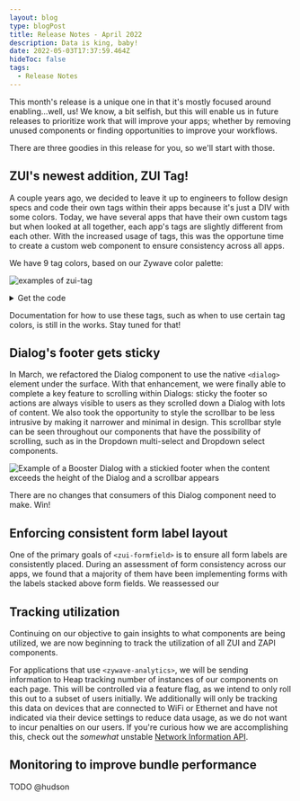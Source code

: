 ```yaml
---
layout: blog
type: blogPost
title: Release Notes - April 2022
description: Data is king, baby!
date: 2022-05-03T17:37:59.464Z
hideToc: false
tags:
  - Release Notes
---
```

This month's release is a unique one in that it's mostly focused around enabling...well, us! We know, a bit selfish, but this will enable us in future releases to prioritize work that will improve your apps; whether by removing unused components or finding opportunities to improve your workflows.

There are three goodies in this release for you, so we'll start with those.

<docs-spacer></docs-spacer>

## ZUI's newest addition, ZUI Tag!

A couple years ago, we decided to leave it up to engineers to follow design specs and code their own tags within their apps because it's just a DIV with some colors. Today, we have several apps that have their own custom tags but when looked at all together, each app's tags are slightly different from each other. With the increased usage of tags, this was the opportune time to create a custom web component to ensure consistency across all apps.

We have 9 tag colors, based on our Zywave color palette:

![examples of zui-tag](/images/tags-example.png)

<details><summary>Get the code</summary>

```html
<div class="container">
  <zui-tag color="red">apples</zui-tag>
  <zui-tag color="yellow">bananas</zui-tag>
  <zui-tag color="green">pears</zui-tag>
  <zui-tag color="blue">blueberries</zui-tag>
  <zui-tag color="aqua">some undiscovered aqua fruits</zui-tag>
  <zui-tag color="purple">grapes</zui-tag>
  <zui-tag color="rose">lychees</zui-tag>
  <zui-tag color="orange">oranges</zui-tag>
  <zui-tag color="gray">inedible garbage</zui-tag>
</div>
<style>
  .container {
    margin: 5rem;
    display: flex;
    justify-content: center;
    flex-direction: column;
    gap: 1rem;
  }

  zui-tag {
    display: inline-block;
  }
</style>
```

</details>

<docs-spacer size="small"></docs-spacer>

<docs-note>Documentation for how to use these tags, such as when to use certain tag colors, is still in the works. Stay tuned for that!</docs-note>

<docs-spacer></docs-spacer>

## Dialog's footer gets sticky

In March, we refactored the Dialog component to use the native `<dialog>` element under the surface. With that enhancement, we were finally able to complete a key feature to scrolling within Dialogs: sticky the footer so actions are always visible to users as they scrolled down a Dialog with lots of content. We also took the opportunity to style the scrollbar to be less intrusive by making it narrower and minimal in design. This scrollbar style can be seen throughout our components that have the possibility of scrolling, such as in the Dropdown multi-select and Dropdown select components.

![Example of a Booster Dialog with a stickied footer when the content exceeds the height of the Dialog and a scrollbar appears](/images/dialog-sticky-footer-example.png)

There are no changes that consumers of this Dialog component need to make. Win!

<docs-spacer></docs-spacer>

## Enforcing consistent form label layout

One of the primary goals of `<zui-formfield>` is to ensure all form labels are consistently placed. During an assessment of form consistency across our apps, we found that a majority of them have been implementing forms with the labels stacked above form fields. We reassessed our

<docs-spacer></docs-spacer>

## Tracking utilization

Continuing on our objective to gain insights to what components are being utilized, we are now beginning to track the utilization of all ZUI and ZAPI components. 

For applications that use `<zywave-analytics>`, we will be sending information to Heap tracking number of instances of our components on each page. This will be controlled via a feature flag, as we intend to only roll this out to a subset of users initially. We additionally will only be tracking this data on devices that are connected to WiFi or Ethernet and have not indicated via their device settings to reduce data usage, as we do not want to incur penalties on our users. If you're curious how we are accomplishing this, check out the *somewhat* unstable [Network Information API](https://developer.mozilla.org/en-US/docs/Web/API/Network_Information_API).

<docs-spacer></docs-spacer>

## Monitoring to improve bundle performance

TODO @hudson